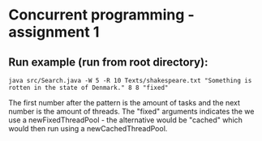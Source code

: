 # Concurrent programming - assignment 1

## Run example (run from root directory): 
```java src/Search.java -W 5 -R 10 Texts/shakespeare.txt "Something is rotten in the state of Denmark." 8 8 "fixed"```

The first number after the pattern is the amount of tasks and the next number is the amount of threads. 
The "fixed" arguments indicates the we use a newFixedThreadPool - the alternative would be "cached" which would then run using a newCachedThreadPool.

